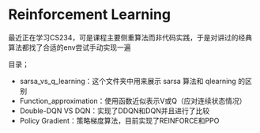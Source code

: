# Reinforcement Learning
最近正在学习CS234，可是课程主要侧重算法而非代码实践，于是对讲过的经典算法都找了合适的env尝试手动实现一遍

目录；
- sarsa_vs_q_learning：这个文件夹中用来展示 sarsa 算法和 qlearning 的区别
- Function_approximation：使用函数近似表示V或Q（应对连续状态情况）
- Double-DQN VS DQN：实现了DDQN和DQN并且进行了比较
- Policy Gradient：策略梯度算法，目前实现了REINFORCE和PPO